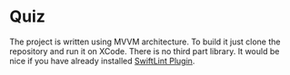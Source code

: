 # Quiz

The project is written using MVVM architecture. To build it just clone the repository and run it on XCode. There is no third part library. It would be nice if you have already installed [SwiftLint Plugin](https://github.com/realm/SwiftLint).
